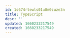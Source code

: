 ```yaml
---
id: 1s674rtewls01u0m0zuze3n
title: TypeScript
desc: ''
updated: 1660233217549
created: 1660233217549
---
```

